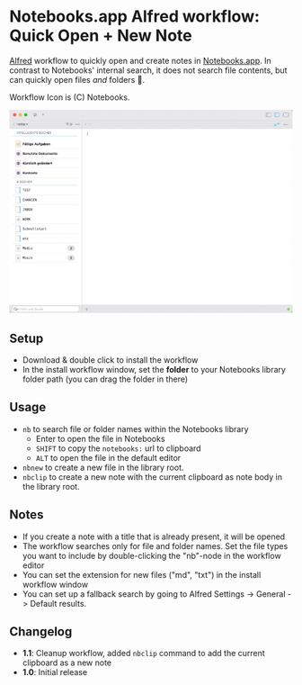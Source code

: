# Notebooks.app Alfred workflow: Quick Open + New Note

[Alfred](https://www.alfredapp.com/) workflow to quickly open and create notes in [Notebooks.app](https://www.notebooksapp.com/). In contrast to Notebooks' internal search, it does not search file contents, but can quickly open files *and* folders 🎉.

Workflow Icon is (C) Notebooks.

![Workflow Demo](github/notebooks-alfred-workflow-demo.gif)


## Setup

* Download & double click to install the workflow
* In the install workflow window, set the **folder** to your Notebooks library folder path (you can drag the folder in there)

## Usage

*  `nb` to search file or folder names within the Notebooks library
	*  Enter to open the file in Notebooks
	*  `SHIFT` to copy the `notebooks:` url to clipboard
	* `ALT` to open the file in the default editor 
*  `nbnew` to create a new file in the library root.
*  `nbclip` to create a new note with the current clipboard as note body in the library root.


## Notes

* If you create a note with a title that is already present, it will be opened
* The workflow searches only for file and folder names. Set the file types you want to include by double-clicking the "nb"-node in the workflow editor
* You can set the extension for new files ("md", "txt") in the install workflow window
* You can set up a fallback search by going to Alfred Settings -> General -> Default results.

## Changelog

* **1.1**: Cleanup workflow, added `nbclip` command to add the current clipboard as a new note
* **1.0**: Initial release
